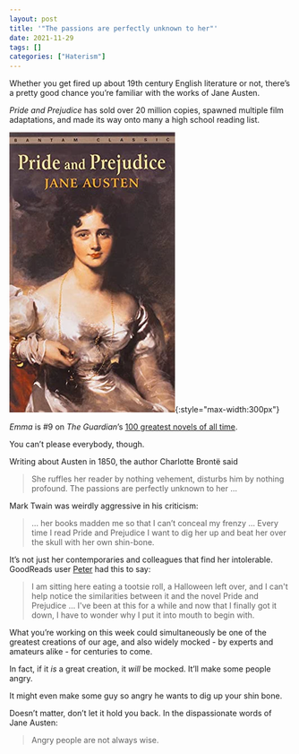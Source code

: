 ```yaml
---
layout: post
title: '"The passions are perfectly unknown to her"'
date: 2021-11-29
tags: []
categories: ["Haterism"]
---
```


Whether you get fired up about 19th century English literature or not, there’s a pretty good chance you’re familiar with the works of Jane Austen.

_Pride and Prejudice_ has sold over 20 million copies, spawned multiple film adaptations, and made its way onto many a high school reading list.

![Pride and Prejudice book cover](/images/pride-and-prejudice.webp){:style="max-width:300px"}

_Emma_ is #9 on _The Guardian_’s [100 greatest novels of all time](https://www.theguardian.com/books/2003/oct/12/features.fiction).

You can’t please everybody, though.

Writing about Austen in 1850, the author Charlotte Brontë said

> She ruffles her reader by nothing vehement, disturbs him by nothing profound. The passions are perfectly unknown to her …

Mark Twain was weirdly aggressive in his criticism:

> … her books madden me so that I can’t conceal my frenzy … Every time I read Pride and Prejudice I want to dig her up and beat her over the skull with her own shin-bone.

It’s not just her contemporaries and colleagues that find her intolerable. GoodReads user [Peter](https://www.goodreads.com/review/show/227027862?book_show_action=true) had this to say:

> I am sitting here eating a tootsie roll, a Halloween left over, and I can't help notice the similarities between it and the novel Pride and Prejudice … I've been at this for a while and now that I finally got it down, I have to wonder why I put it into mouth to begin with.

What you’re working on this week could simultaneously be one of the greatest creations of our age, and also widely mocked - by experts and amateurs alike - for centuries to come.

In fact, if it _is_ a great creation, it _will_ be mocked. It’ll make some people angry.

It might even make some guy so angry he wants to dig up your shin bone.

Doesn’t matter, don’t let it hold you back. In the dispassionate words of Jane Austen:

> Angry people are not always wise.
